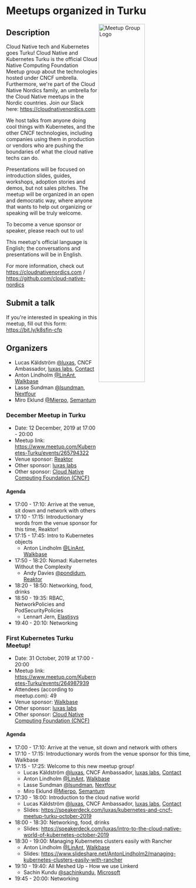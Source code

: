 # Meetups organized in Turku

<img width="50%" align="right" alt="Meetup Group Logo" src="https://secure.meetupstatic.com/photos/event/a/1/b/d/highres_485021405.jpeg">

## Description

<p>Cloud Native tech and Kubernetes goes Turku! Cloud Native and Kubernetes Turku is the official Cloud Native Computing Foundation Meetup group about the technologies hosted under CNCF umbrella. Furthermore, we're part of the Cloud Native Nordics family, an umbrella for the Cloud Native meetups in the Nordic countries. Join our Slack here: <a href="https://cloudnativenordics.com" class="linkified">https://cloudnativenordics.com</a></p> 
<p>We host talks from anyone doing cool things with Kubernetes, and the other CNCF technologies, including companies using them in production or vendors who are pushing the boundaries of what the cloud native techs can do.</p> 
<p>Presentations will be focused on introduction slides, guides, workshops, adoption stories and demos, but not sales pitches. The meetup will be organized in an open and democratic way, where anyone that wants to help out organizing or speaking will be truly welcome.</p> 
<p>To become a venue sponsor or speaker, please reach out to us!</p> 
<p>This meetup's official language is English; the conversations and presentations will be in English.</p> 
<p>For more information, check out <a href="https://cloudnativenordics.com" class="linkified">https://cloudnativenordics.com</a> / <a href="https://github.com/cloud-native-nordics" class="linkified">https://github.com/cloud-native-nordics</a></p>

## Submit a talk

If you're interested in speaking in this meetup, fill out this form: https://bit.ly/k8sfin-cfp

## Organizers

- Lucas Käldström [@luxas](https://github.com/luxas), CNCF Ambassador, [luxas labs](https://luxaslabs.com), [Contact](https://www.cncf.io/speaker/luxas)
- Anton Lindholm [@LinAnt](https://github.com/LinAnt), [Walkbase](https://www.walkbase.com/)
- Lasse Sundman [@lsundman](https://github.com/lsundman), [Nextfour](https://www.nextfour.com/)
- Miro Eklund [@Mierpo](https://github.com/Mierpo), [Semantum](https://www.semantum.fi)

### December Meetup in Turku

- Date: 12 December, 2019 at 17:00 - 20:00
- Meetup link: https://www.meetup.com/Kubernetes-Turku/events/265794322
- Venue sponsor: [Reaktor](https://www.reaktor.com/)
- Other sponsor: [luxas labs](https://luxaslabs.com)
- Other sponsor: [Cloud Native Computing Foundation (CNCF)](https://www.cncf.io/)

#### Agenda

- 17:00 - 17:10: Arrive at the venue, sit down and network with others 
- 17:10 - 17:15: Introductionary words from the venue sponsor for this time, Reaktor! 
- 17:15 - 17:45: Intro to Kubernetes objects 
  - Anton Lindholm [@LinAnt](https://github.com/LinAnt), [Walkbase](https://www.walkbase.com/)
- 17:50 - 18:20: Nomad: Kubernetes Without the Complexity 
  - Andy Davies [@pondidum](https://github.com/pondidum), [Reaktor](https://www.reaktor.com/)
- 18:20 - 18:50: Networking, food, drinks 
- 18:50 - 19:35: RBAC, NetworkPolicies and PodSecurityPolicies 
  - Lennart Jern, [Elastisys](https://elastisys.com/)
- 19:40 - 20:10: Networking 

### First Kubernetes Turku Meetup!

- Date: 31 October, 2019 at 17:00 - 20:00
- Meetup link: https://www.meetup.com/Kubernetes-Turku/events/264987939
- Attendees (according to meetup.com): 49
- Venue sponsor: [Walkbase](https://www.walkbase.com/)
- Other sponsor: [luxas labs](https://luxaslabs.com)
- Other sponsor: [Cloud Native Computing Foundation (CNCF)](https://www.cncf.io/)

#### Agenda

- 17:00 - 17:10: Arrive at the venue, sit down and network with others 
- 17:10 - 17:15: Introductionary words from the venue sponsor for this time, Walkbase 
- 17:15 - 17:25: Welcome to this new meetup group! 
  - Lucas Käldström [@luxas](https://github.com/luxas), CNCF Ambassador, [luxas labs](https://luxaslabs.com), [Contact](https://www.cncf.io/speaker/luxas)
  - Anton Lindholm [@LinAnt](https://github.com/LinAnt), [Walkbase](https://www.walkbase.com/)
  - Lasse Sundman [@lsundman](https://github.com/lsundman), [Nextfour](https://www.nextfour.com/)
  - Miro Eklund [@Mierpo](https://github.com/Mierpo), [Semantum](https://www.semantum.fi)
- 17:30 - 18:00: Introduction to the cloud native world 
  - Lucas Käldström [@luxas](https://github.com/luxas), CNCF Ambassador, [luxas labs](https://luxaslabs.com), [Contact](https://www.cncf.io/speaker/luxas)
  - Slides: https://speakerdeck.com/luxas/kubernetes-and-cncf-meetup-turku-october-2019
- 18:00 - 18:30: Networking, food, drinks 
  - Slides: https://speakerdeck.com/luxas/intro-to-the-cloud-native-world-of-kubernetes-october-2019
- 18:30 - 19:00: Managing Kubernetes clusters easily with Rancher 
  - Anton Lindholm [@LinAnt](https://github.com/LinAnt), [Walkbase](https://www.walkbase.com/)
  - Slides: https://www.slideshare.net/AntonLindholm2/managing-kubernetes-clusters-easily-with-rancher
- 19:10 - 19:40: All Meshed Up - How we use Linkerd 
  - Sachin Kundu [@sachinkundu](https://github.com/sachinkundu), [Microsoft](https://www.microsoft.com)
- 19:45 - 20:00: Networking 
